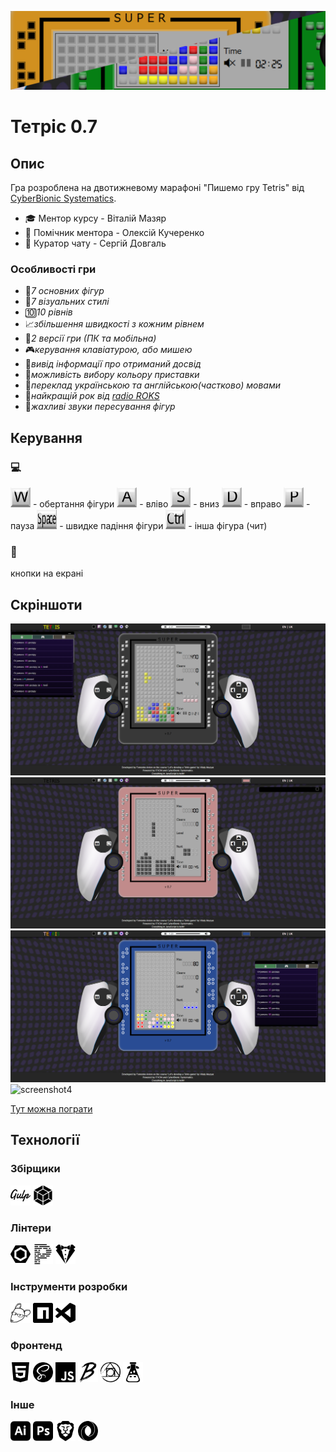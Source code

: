 [![screenshot1](./readme/s5.png)](https://fomenko-tetris-071.netlify.app)

# Тетріс 0.7

## Опис

Гра розроблена на двотижневому марафоні "Пишемо гру Tetris" від [CyberBionic Systematics](https://edu.cbsystematics.com/ua).

-   🎓 Ментор курсу - Віталій Мазяр
-   🤝 Помічник ментора - Олексій Кучеренко
-   🔎 Куратор чату - Сергій Довгаль

### Особливості гри

-   🔲*7 основних фігур*
-   🎀*7 візуальних стилі*
-   🔟*10 рівнів*
-   📈*збільшення швидкості з кожним рівнем*
-   📱*2 версії гри (ПК та мобільна)*
-   🎮*керування клавіатурою, або мишею*
-   🏅*вивід інформації про отриманий досвід*
-   🌈*можливість вибору кольору приставки*
-   💬*переклад українською та англійською(частково) мовами*
-   🤘*найкращій рок від [radio ROKS](https://www.radioroks.ua/)*
-   📢*жахливі звуки пересування фігур*

## Керування

### 💻

<img src="./readme/key-w.svg" alt="W" width="32" height="32"> - обертання фігури
<img src="./readme/key-a.svg" alt="A" width="32" height="32"> - вліво
<img src="./readme/key-s.svg" alt="S" width="32" height="32"> - вниз
<img src="./readme/key-d.svg" alt="D" width="32" height="32"> - вправо
<img src="./readme/key-p.svg" alt="P" width="32" height="32"> - пауза
<img src="./readme/key-space.svg" alt="Space" width="32" height="32"> - швидке падіння фігури
<img src="./readme/key-ctrl.svg" alt="Ctrl" width="32" height="32"> - інша фігура (чит)

### 📱

кнопки на екрані

## Скріншоти

![screenshot1](./readme/s1.png)
![screenshot2](./readme/s2.png)
![screenshot3](./readme/s3.png)
![screenshot4](./readme/s4.png)

[Тут можна пограти](https://fomenko-tetris-071.netlify.app)

## Технології

### Збірщики

<img src="./readme/technologies/gulp.svg" alt="gulp" width="32" height="32">
<img src="./readme/technologies/webpack.svg" alt="webpack" width="32" height="32">

### Лінтери

<img src="./readme/technologies/eslint.svg" alt="eslint" width="32" height="32">
<img src="./readme/technologies/prettier.svg" alt="prettier" width="32" height="32">
<img src="./readme/technologies/stylelint.svg" alt="stylelint" width="32" height="32">

### Інструменти розробки

<img src="./readme/technologies/editorconfig.svg" alt="editorconfig" width="32" height="32">
<img src="./readme/technologies/npm.svg" alt="npm" width="32" height="32">
<img src="./readme/technologies/visualstudiocode.svg" alt="visualstudiocode" width="32" height="32">

### Фронтенд

<img src="./readme/technologies/html5.svg" alt="html5" width="32" height="32">
<img src="./readme/technologies/sass.svg" alt="sass" width="32" height="32">
<img src="./readme/technologies/javascript.svg" alt="javascript" width="32" height="32">
<img src="./readme/technologies/babel.svg" alt="babel" width="32" height="32">
<img src="./readme/technologies/postcss.svg" alt="postcss" width="32" height="32">
<img src="./readme/technologies/i18next.svg" alt="i18next" width="32" height="32">

### Інше

<img src="./readme/technologies/adobeillustrator.svg" alt="adobeillustrator" width="32" height="32">
<img src="./readme/technologies/adobephotoshop.svg" alt="adobephotoshop" width="32" height="32">
<img src="./readme/technologies/brave.svg" alt="brave" width="32" height="32">
<img src="./readme/technologies/json.svg" alt="json" width="32" height="32">
